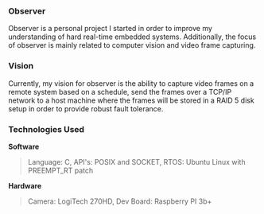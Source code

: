### Observer
Observer is a personal project I started in order to improve my understanding of hard real-time embedded systems. 
Additionally, the focus of observer is mainly related to computer vision and video frame capturing.

### Vision
Currently, my vision for observer is the ability to capture video frames on a remote system based on a schedule, 
send the frames over a TCP/IP network to a host machine where the frames will be stored in a RAID
5 disk setup in order to provide robust fault tolerance. 

### Technologies Used
**Software**
> Language:      C,
> API's:         POSIX and SOCKET,
> RTOS:          Ubuntu Linux with PREEMPT_RT patch

**Hardware**
>  Camera:       LogiTech 270HD, 
>  Dev Board:    Raspberry PI 3b+
